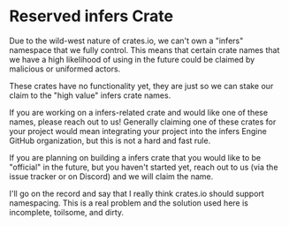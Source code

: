 # Reserved infers Crate

Due to the wild-west nature of crates.io, we can't own a "infers" namespace that we fully control. This means that certain crate names that we have a high likelihood of using in the future could be claimed by malicious or uniformed actors.

These crates have no functionality yet, they are just so we can stake our claim to the "high value" infers crate names.

If you are working on a infers-related crate and would like one of these names, please reach out to us! Generally claiming one of these crates for your project would mean integrating your project into the infers Engine GitHub organization, but this is not a hard and fast rule.

If you are planning on building a infers crate that you would like to be "official" in the future, but you haven't started yet, reach out to us (via the issue tracker or on Discord) and we will claim the name.

I'll go on the record and say that I really think crates.io should support namespacing. This is a real problem and the solution used here is incomplete, toilsome, and dirty.